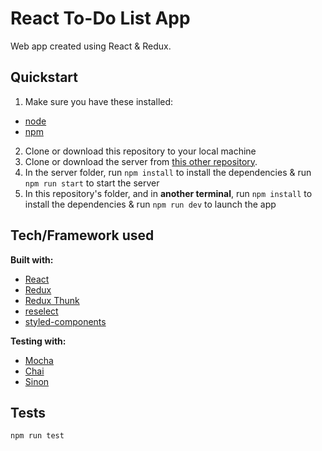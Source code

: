 # React To-Do List App

Web app created using React & Redux.

## Quickstart
1. Make sure you have these installed:
- [node](https://nodejs.org/)
- [npm](https://www.npmjs.com/)

2. Clone or download this repository to your local machine
3. Clone or download the server from [this other repository](https://www.google.com).
4. In the server folder, run `npm install` to install the dependencies & run `npm run start` to start the server
5. In this repository's folder, and in **another terminal**, run `npm install` to install the dependencies & run `npm run dev` to launch the app

## Tech/Framework used

**Built with:**
- [React](https://reactjs.org/)
- [Redux](https://redux.js.org/)
- [Redux Thunk](https://www.npmjs.com/package/redux-thunk)
- [reselect](https://www.npmjs.com/package/reselect)
- [styled-components](https://styled-components.com/)

**Testing with:**
- [Mocha](https://mochajs.org/)
- [Chai](https://www.chaijs.com/)
- [Sinon](https://sinonjs.org/)

## Tests

```node
npm run test
```
